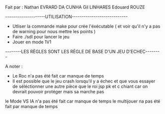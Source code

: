 Fait par :
Nathan EVRARD DA CUNHA
Gil LINHARES
Edouard ROUZE


--------------------UTILISATION----------------------------

- Utliser la commande make pour crée l'éxécutable ( et voir qu'il n'y a pas de warning pour nous mettre les points )
- Faire ./sdl pour lancer le jeu
- Jouer en mode 1V1 

--------LES RÈGLES SONT LES RÈGLE DE BASE D'UN JEU D'ECHEC--------

A noter : 

- Le Roc n'a pas été fait car manque de temps
- Il est possible que le jeu crash lorsqu'il y a échec et que vous essayer de séléctionner une autre pièce que le roi jsp pk et c chiant car on devrait pouvoir protéger mais sa marche pas 



le Mode VS IA n'a pas été fait car manque de temps
le multijouer na pas été fait par manque de temps


